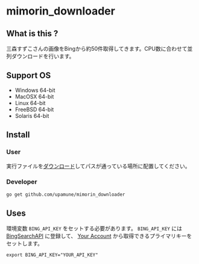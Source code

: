 # mimorin_downloader


## What is this ?
三森すずこさんの画像をBingから約50件取得してきます。CPU数に合わせて並列ダウンロードを行います。

## Support OS

- Windows 64-bit
- MacOSX  64-bit
- Linux   64-bit
- FreeBSD 64-bit
- Solaris 64-bit

## Install
### User
実行ファイルを[ダウンロード](https://github.com/upamune/mimorin_downloader/releases)してパスが通っている場所に配置してください。

### Developer

```bash
go get github.com/upamune/mimorin_downloader
```

## Uses
環境変数 ```BING_API_KEY``` をセットする必要があります。 ```BING_API_KEY``` には [BingSearchAPI](https://datamarket.azure.com/dataset/bing/search) に登録して、 [Your Account](https://datamarket.azure.com/account) から取得できるプライマリキーをセットします。

```
export BING_API_KEY="YOUR_API_KEY"
```
